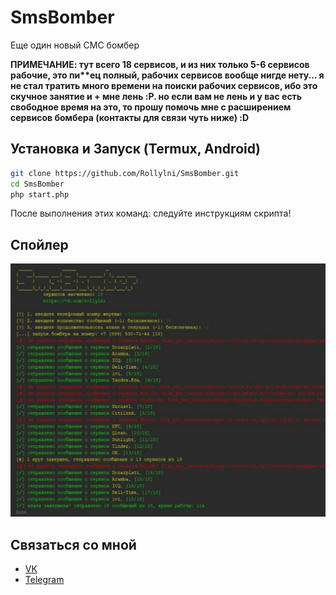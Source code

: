 # SmsBomber
Еще один новый СМС бомбер

__ПРИМЕЧАНИЕ:
тут всего 18 сервисов, и из них только 5-6 сервисов рабочие, это пи**ец полный, рабочих сервисов вообще нигде нету...
я не стал тратить много времени на поиски рабочих сервисов, ибо это скучное занятие и + мне лень :P.
но если вам не лень и у вас есть свободное время на это, то прошу помочь мне с расширением сервисов бомбера (контакты для связи чуть ниже) :D__

## Установка и Запуск (Termux, Android)
```bash
git clone https://github.com/Rollylni/SmsBomber.git
cd SmsBomber
php start.php
```
После выполнения этих команд: следуйте инструкциям скрипта!

## Спойлер
![Example](./bomber.jpg)

## Связаться со мной
  * [VK](https://vk.com/rollylni)
  * [Telegram](https://t.me/rollylni)
